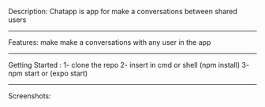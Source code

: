 Description:
    Chatapp is app for make a conversations between shared users
___________________________________________________________________________
Features: 
    make make a conversations with any user in the app
___________________________________________________________________________
Getting Started :
    1- clone the repo 
    2- insert in cmd or shell (npm install)
    3- npm start or (expo start)

___________________________________________________________________________
Screenshots:
    
